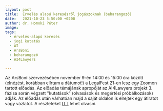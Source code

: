 ```yaml
---
layout: post
title:  Érvelés alapú keresésről jogászoknak (beharangozó)
date:   2021-10-23 5:50:00 +0200
author: dr. Homoki Péter
image: 
tags:
  - érvelés-alapú keresés
  - jogi kutatás
  - AI
  - ArsBoni
  - beharangozó
  - AI4Lawyers
  
---
```


Az ArsBoni szervezésében november 9-én 14:00 és 15:00 óra között (elnézést, korábban elírtam a dátumot!) a LegalFest 21-en lesz egy Zoomon tartott előadás. Az előadás témájának apropóját az AI4Lawyers projekt 3. fázisa során végzett "kutatások" (olvasások és megértési próbálkozások) adják. Az előadás után várhatóan majd a saját oldalon is elrejtek egy átiratot vagy vázlatot. A részleteket [ITT](https://karrier.arsboni.hu/legal-fest-2021-osz/programok/erveles-alapu-kereses-jogaszoknak/) lehet olvasni.
